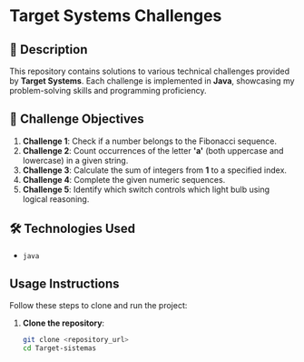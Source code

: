 #  Target Systems Challenges

## 📜 Description
This repository contains solutions to various technical challenges provided by **Target Systems**. Each challenge is implemented in **Java**, showcasing my problem-solving skills and programming proficiency.

## 🎯 Challenge Objectives
1. **Challenge 1**: Check if a number belongs to the Fibonacci sequence.
2. **Challenge 2**: Count occurrences of the letter **'a'** (both uppercase and lowercase) in a given string.
3. **Challenge 3**: Calculate the sum of integers from **1** to a specified index.
4. **Challenge 4**: Complete the given numeric sequences.
5. **Challenge 5**: Identify which switch controls which light bulb using logical reasoning.

## 🛠️ Technologies Used
- `java`

##  Usage Instructions
Follow these steps to clone and run the project:

1. **Clone the repository**:
   ```bash
   git clone <repository_url>
   cd Target-sistemas
